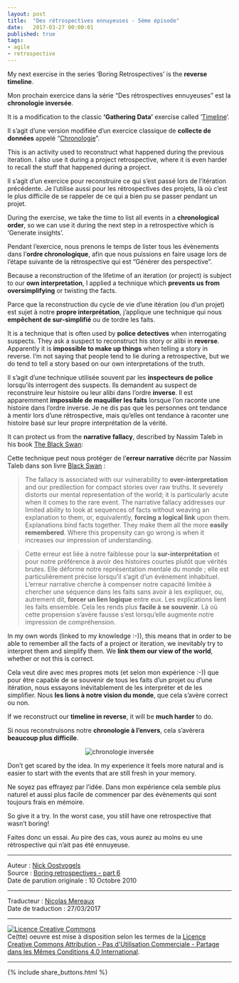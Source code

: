 ```yaml
---
layout: post
title:  "Des rétrospectives ennuyeuses - 5ème épisode"
date:   2017-03-27 00:00:01
published: true
tags: 
- agile
- retrospective
---
```


My next exercise in the series ‘Boring Retrospectives’ is the **reverse timeline**.

Mon prochain exercice dans la série “Des rétrospectives ennuyeuses” est la **chronologie inversée**.

It is a modification to the classic **‘Gathering Data’** exercise called ‘[Timeline](https://noostvog.wordpress.com/2009/01/28/project-retrospective/)‘.

Il s’agit d’une version modifiée d’un exercice classique de **collecte de données** appelé “[Chronologie](https://noostvog.wordpress.com/2009/01/28/project-retrospective/)”.

This is an activity used to reconstruct what happened during the previous iteration.  I also use it during a project retrospective, where it is even harder to recall the stuff that happened during a project.

Il s’agit d’un exercice pour reconstruire ce qui s’est passé lors de l’itération précédente. Je l’utilise aussi pour les rétrospectives des projets, là où c’est le plus difficile de se rappeler de ce qui a bien pu se passer pendant un projet.

During the exercise, we take the time to list all events in a **chronological order**, so we can use it during the next step in a retrospective which is ‘Generate insights’.

Pendant l’exercice, nous prenons le temps de lister tous les évènements dans l’**ordre chronologique**, afin que nous puissions en faire usage lors de l’étape suivante de la rétrospective qui est “Générer des perspective”.

Because a reconstruction of the lifetime of an iteration (or project) is subject to our **own interpretation**, I applied a technique which **prevents us from oversimplifying** or twisting the facts.

Parce que la reconstruction du cycle de vie d’une itération (ou d’un projet) est sujet à notre **propre interprétation**, j’applique une technique qui nous **empêchent de sur-simplifié** ou de tordre les faits.

It is a technique that is often used by **police detectives** when interrogating suspects.  They ask a suspect to reconstruct his story or alibi in **reverse**.  Apparently it is **impossible to make up things** when telling a story in reverse.  I’m not saying that people tend to lie during a retrospective, but we do tend to tell a story based on our own interpretations of the truth.

Il s’agit d’une technique utilisée souvent par les **inspecteurs de police** lorsqu’ils interrogent des suspects. Ils demandent au suspect de reconstruire leur histoire ou leur alibi dans l’ordre **inverse**. Il est apparemment **impossible de maquiller les faits** lorsque l’on raconte une histoire dans l’ordre inverse. Je ne dis pas que les personnes ont tendance à mentir lors d’une rétrospective, mais qu’elles ont tendance à raconter une histoire basé sur leur propre interprétation de la vérité.

It can protect us from the **narrative fallacy**, described by Nassim Taleb in his book [The Black Swan](http://www.amazon.com/Black-Swan-Impact-Highly-Improbable/dp/1400063515):

Cette technique peut nous protéger de l’**erreur narrative** décrite par Nassim Taleb dans son livre [Black Swan](http://www.amazon.com/Black-Swan-Impact-Highly-Improbable/dp/1400063515) :

> The fallacy is associated with our vulnerability to **over-interpretation** and our predilection for compact stories over raw truths.  It severely distorts our mental representation of the world; it is particularly acute when it comes to the rare event.  The narrative fallacy addresses our limited ability to look at sequences of facts without weaving an explanation to them, or, equivalently, **forcing a logical link** upon them. Explanations bind facts together.  They make them all the more **easily remembered**.  Where this propensity can go wrong is when it increases our impression of understanding.

> Cette erreur est liée à notre faiblesse pour la **sur-interprétation** et pour notre préférence à avoir des histoires courtes plutôt que vérités brutes. Elle déforme notre représentation mentale du monde ; elle est particulièrement précise lorsqu’il s’agit d’un évènement inhabituel. L’erreur narrative cherche à compenser notre capacité limitée à chercher une séquence dans les faits sans avoir à les expliquer, ou, autrement dit, **forcer un lien logique** entre eux. Les explications lient les faits ensemble. Cela les rends plus **facile à se souvenir**. Là où cette propension s’avère fausse s’est lorsqu’elle augmente notre impression de compréhension.

In my own words (linked to my knowledge :-)), this means that in order to be able to remember all the facts of a project or iteration, we inevitably try to interpret them and simplify them.  We **link them our view of the world**, whether or not this is correct.

Cela veut dire avec mes propres mots (et selon mon expérience :-)) que pour être capable de se souvenir de tous les faits d’un projet ou d’une itération, nous essayons inévitablement de les interpréter et de les simplifier. Nous **les lions à notre vision du monde**, que cela s’avère correct ou non.

If we reconstruct our **timeline in reverse**, it will be **much harder** to do.

Si nous reconstruisons notre **chronologie à l’envers**, cela s’avèrera **beaucoup plus difficile**.

<div align="center">
  <img title="chronologie inversée" src="{{ site.url }}assets/retrospectives_ennuyeuses/chronologie_inversee.jpg" />
</div>

Don’t get scared by the idea. In my experience it feels more natural and is easier to start with the events that are still fresh in your memory.

Ne soyez pas effrayez par l’idée. Dans mon expérience cela semble plus naturel et aussi plus facile de commencer par des évènements qui sont toujours frais en mémoire.

So give it a try.  In the worst case, you still have one retrospective that wasn’t boring!

Faites donc un essai. Au pire des cas, vous aurez au moins eu une rétrospective qui n’ait pas été ennuyeuse.

---
Auteur : [Nick Oostvogels](https://skycoach.be/ss/)  
Source : [Boring retrospectives - part 6](https://skycoach.be/2011/10/10/boring-retrospectives-part-5-reverse-timeline/)  
Date de parution originale : 10 Octobre 2010  

---
Traducteur : [Nicolas Mereaux](http://www.les-traducteurs-agiles.org/traducteurs/)  
Date de traduction : 27/03/2017  

---

<a rel="license" href="http://creativecommons.org/licenses/by-nc-sa/4.0/"><img alt="Licence Creative Commons" style="border-width:0" src="http://i.creativecommons.org/l/by-nc-sa/4.0/88x31.png" /></a><br />Ce(tte) oeuvre est mise à disposition selon les termes de la <a rel="license" href="http://creativecommons.org/licenses/by-nc-sa/4.0/">Licence Creative Commons Attribution - Pas d'Utilisation Commerciale - Partage dans les Mêmes Conditions 4.0 International</a>.

---

{% include share_buttons.html %}


